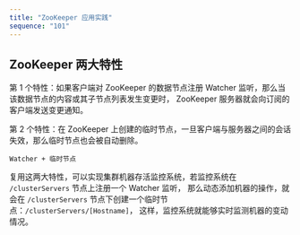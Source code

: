 ```yaml
---
title: "ZooKeeper 应用实践"
sequence: "101"
---
```


## ZooKeeper 两大特性

第 1 个特性：如果客户端对 ZooKeeper 的数据节点注册 Watcher 监听，那么当该数据节点的内容或其子节点列表发生变更时，
ZooKeeper 服务器就会向订阅的客户端发送变更通知。

第 2 个特性：在 ZooKeeper 上创建的临时节点，一旦客户端与服务器之间的会话失效，那么临时节点也会被自动删除。

```text
Watcher + 临时节点
```

复用这两大特性，可以实现集群机器存活监控系统，若监控系统在 `/clusterServers` 节点上注册一个 Watcher 监听，
那么动态添加机器的操作，就会在 `/clusterServers` 节点下创建一个临时节点：`/clusterServers/[Hostname]`，
这样，监控系统就能够实时监测机器的变动情况。


